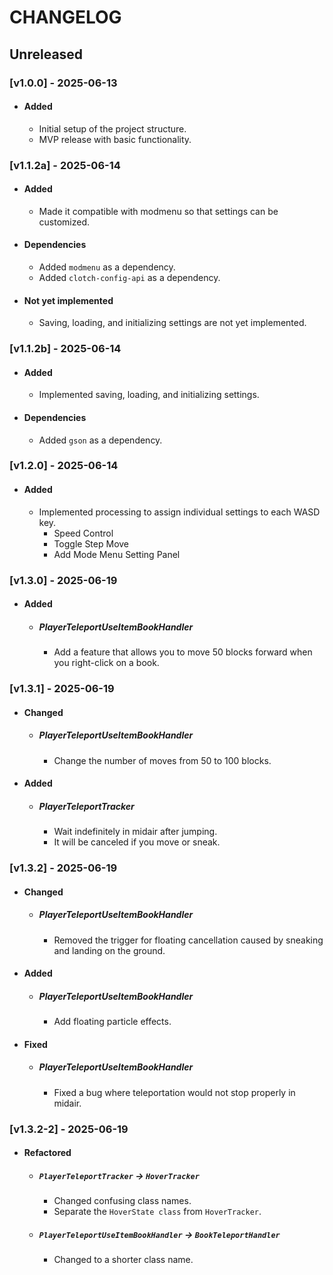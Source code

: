 # CHANGELOG

## Unreleased

### [v1.0.0] - 2025-06-13
- #### Added
  - Initial setup of the project structure.
  - MVP release with basic functionality.

### [v1.1.2a] - 2025-06-14
- #### Added
  - Made it compatible with modmenu so that settings can be customized.
- #### Dependencies
  - Added `modmenu` as a dependency.
  - Added `clotch-config-api` as a dependency.
- #### Not yet implemented
  - Saving, loading, and initializing settings are not yet implemented.

### [v1.1.2b] - 2025-06-14
- #### Added
  - Implemented saving, loading, and initializing settings.
- #### Dependencies
  - Added `gson` as a dependency.

### [v1.2.0] - 2025-06-14
- #### Added
  - Implemented processing to assign individual settings to each WASD key.
    - Speed Control
    - Toggle Step Move
    - Add Mode Menu Setting Panel

### [v1.3.0] - 2025-06-19
- #### Added
  - ##### PlayerTeleportUseItemBookHandler
    - Add a feature that allows you to move 50 blocks forward when you right-click on a book.

### [v1.3.1] - 2025-06-19
- #### Changed
  - ##### PlayerTeleportUseItemBookHandler
    - Change the number of moves from 50 to 100 blocks.
- #### Added
  - ##### PlayerTeleportTracker
    - Wait indefinitely in midair after jumping.
    - It will be canceled if you move or sneak.

### [v1.3.2] - 2025-06-19
- #### Changed
  - ##### PlayerTeleportUseItemBookHandler
    - Removed the trigger for floating cancellation caused by sneaking and landing on the ground.
- #### Added
  - ##### PlayerTeleportUseItemBookHandler
    - Add floating particle effects.
- #### Fixed
  - ##### PlayerTeleportUseItemBookHandler
    - Fixed a bug where teleportation would not stop properly in midair.

### [v1.3.2-2] - 2025-06-19
- #### Refactored
  - ##### `PlayerTeleportTracker` -> `HoverTracker`
    - Changed confusing class names.
    - Separate the `HoverState class` from `HoverTracker`.
  - ##### `PlayerTeleportUseItemBookHandler` -> `BookTeleportHandler`
    - Changed to a shorter class name.

